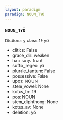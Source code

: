 ```yaml
---
layout: paradigm
paradigm: NOUN_TYÖ
---
```

### ` NOUN_TYÖ `

Dictionary class 19 yö
* clitics: False
* grade_dir: weaken
* harmony: front
* suffix_regex: yö
* plurale_tantum: False
* possessive: False
* upos: NOUN
* stem_vowel: None
* kotus_tn: 19
* pos: NOUN
* stem_diphthong: None
* kotus_av: None
* deletion: yö
